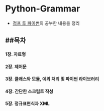 # __Python-Grammar__

* [점프 투 파이썬](https://wikidocs.net/book/1)의 공부한 내용을 정리

##목차
---
#### 1장. 자료형

#### 2장. 제어문

#### 3장. 클래스와 모듈, 예외 처리 및 파이썬 라이브러리

#### 4장. 간단한 스크립트 작성

#### 5장. 정규표현식과 XML